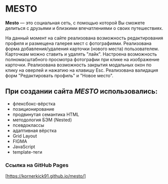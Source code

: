 # MESTO
**Mesto** — это социальная сеть, с помощью которой Вы cможете делиться с друзьями и близкими впечатлениями о своих путешествиях.

На данный момент на сайте реализована возможность редактирования профиля и размещена галерея мест с фотографиями.
Реализована форма добавления/удаления карточки (нового места) пользователем. Карточкам можно ставить и удалять "лайк".
Настроена возможность полномасштабного просмотра фотографии при клике на изображение карточки.
Реализована возможность закрытия модальных окон по клику на оверлей и нажатию на клавишу Esc.
Реализована валидация форм "Редактировать профиль" и "Новое место".

## При создании сайта *MESTO* использовались:
* флексбокс-вёрстка
* позиционирование
* продвинутая семантика HTML
* методология БЭМ (Nested)
* псевдоклассы
* адаптивная вёрстка
* Grid Layout
* FIGMA
* JavaScript
* template-теги

### Сcылка на GitHub Pages
[https://kornerkick91.github.io/mesto/]
